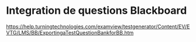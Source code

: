 


# Integration de questions Blackboard

https://help.turningtechnologies.com/examview/testgenerator/Content/EV/EVTG/LMS/BB/ExportingaTestQuestionBankforBB.htm

